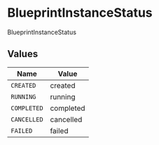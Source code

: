 # BlueprintInstanceStatus

BlueprintInstanceStatus


## Values

| Name        | Value       |
| ----------- | ----------- |
| `CREATED`   | created     |
| `RUNNING`   | running     |
| `COMPLETED` | completed   |
| `CANCELLED` | cancelled   |
| `FAILED`    | failed      |